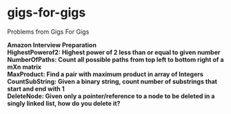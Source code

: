 # gigs-for-gigs
Problems from Gigs For Gigs

<b>Amazon Interview Preparation<b>
<br/> HighestPowerof2: Highest power of 2 less than or equal to given number
<br/> NumberOfPaths: Count all possible paths from top left to bottom right of a mXn matrix
<br/> MaxProduct: Find a pair with maximum product in array of Integers
<br/> CountSubString: Given a binary string, count number of substrings that start and end with 1
<br/> DeleteNode: Given only a pointer/reference to a node to be deleted in a singly linked list, how do you delete it?
